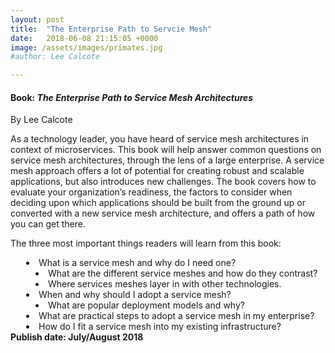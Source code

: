 ```yaml
---
layout: post
title:  "The Enterprise Path to Servcie Mesh"
date:   2018-06-08 21:15:05 +0000
image: /assets/images/primates.jpg
#author: Lee Calcote

---
```

<h4> Book: <i>The Enterprise Path to Service Mesh Architectures</i></h4>
By Lee Calcote

As a technology leader, you have heard of service mesh architectures in context of microservices. This book will help answer common questions on service mesh architectures, through the lens of a large enterprise. A service mesh approach offers a lot of potential for creating robust and scalable applications, but also introduces new challenges. The book covers how to evaluate your organization’s readiness, the factors to consider when deciding upon which applications should be built from the ground up or converted with a new service mesh architecture, and offers a path of how you can get there. 

The three most important things readers will learn from this book:
<div style="margin-left:25px">
<li> What is a service mesh and why do I need one? </li>
  <li style="margin-left:15px"> What are the different service meshes and how do they contrast?</li>
  <li style="margin-left:15px"> Where services meshes layer in with other technologies.</li>
<li>When and why should I adopt a service mesh?</li>
  <li style="margin-left:15px">What are popular deployment models and why?</li>
<li> What are practical steps to adopt a service mesh in my enterprise?</li>
<li> How do I fit a service mesh into my existing infrastructure?</li>
</div>
<b>Publish date: July/August 2018</b>
